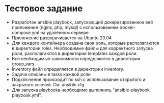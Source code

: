 # Тестовое задание
- Разработан ansible playbook, запускающий докеризированное веб приложение (nginx, php, mysql) с использованием docker-compose.yml на удалённом сервере.
- Приложение разворачивается на Ubuntu 20.04
- Для каждого контейнера создана своя роль, которые располагаются в директории roles. Необходимые файлы для корректного запуска роли, располагаются в директории templates каждой роли.
- Все необходимые зависимости определяются в директории group_vars.
- Inventory файл определяется в директории inventory.
- Задачи описаны в tasks каждой роли
- Подключение происходит по ssh с использование открытого и закрытого ключей. См. ansible.cfg
- Для запуска playbooka необходимо выполнить "ansible-playbook playbook.yml".
